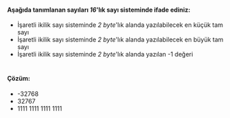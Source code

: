 #### Aşağıda tanımlanan sayıları _16_'lık sayı sisteminde ifade ediniz:

* İşaretli ikilik sayı sisteminde _2 byte_'lık alanda yazılabilecek en küçük tam sayı
* İşaretli ikilik sayı sisteminde _2 byte_'lık alanda yazılabilecek en büyük tam sayı
* İşaretli ikilik sayı sisteminde _2 byte_'lık alanda yazılan -1 değeri


# 
#### Çözüm:

* -32768
*  32767
*  1111 1111 1111 1111
